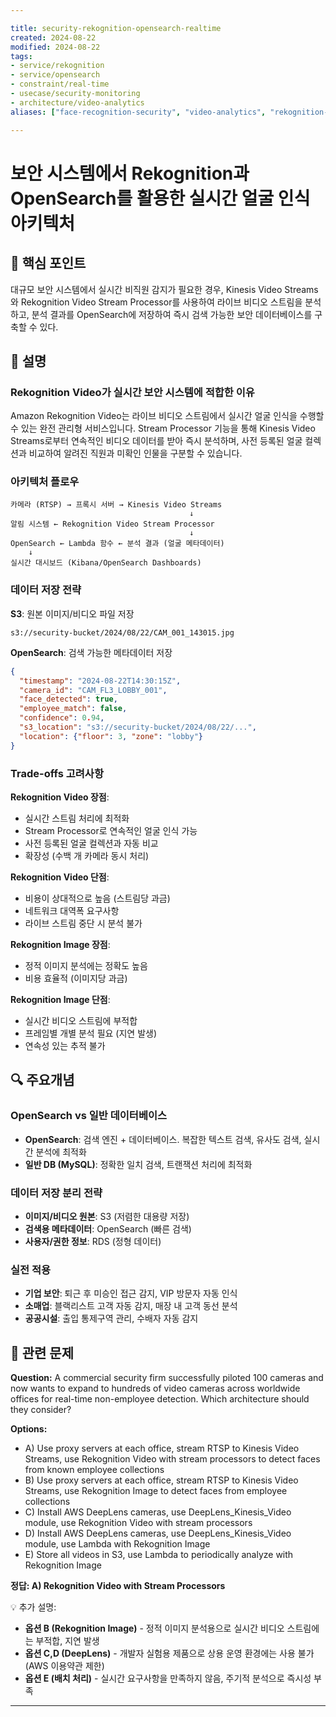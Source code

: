 ```yaml
---

title: security-rekognition-opensearch-realtime
created: 2024-08-22
modified: 2024-08-22
tags:
- service/rekognition
- service/opensearch
- constraint/real-time
- usecase/security-monitoring
- architecture/video-analytics
aliases: ["face-recognition-security", "video-analytics", "rekognition-es"]

---
```


# 보안 시스템에서 Rekognition과 OpenSearch를 활용한 실시간 얼굴 인식 아키텍처

## 🎯 핵심 포인트

대규모 보안 시스템에서 실시간 비직원 감지가 필요한 경우, Kinesis Video Streams와 Rekognition Video Stream Processor를 사용하여 라이브 비디오 스트림을 분석하고, 분석 결과를 OpenSearch에 저장하여 즉시 검색 가능한 보안 데이터베이스를 구축할 수 있다.

## 📝 설명

### Rekognition Video가 실시간 보안 시스템에 적합한 이유

Amazon Rekognition Video는 라이브 비디오 스트림에서 실시간 얼굴 인식을 수행할 수 있는 완전 관리형 서비스입니다. Stream Processor 기능을 통해 Kinesis Video Streams로부터 연속적인 비디오 데이터를 받아 즉시 분석하며, 사전 등록된 얼굴 컬렉션과 비교하여 알려진 직원과 미확인 인물을 구분할 수 있습니다.

### 아키텍처 플로우

```
카메라 (RTSP) → 프록시 서버 → Kinesis Video Streams
                                        ↓
알림 시스템 ← Rekognition Video Stream Processor
                                        ↓
OpenSearch ← Lambda 함수 ← 분석 결과 (얼굴 메타데이터)
    ↓
실시간 대시보드 (Kibana/OpenSearch Dashboards)
```

### 데이터 저장 전략

**S3**: 원본 이미지/비디오 파일 저장
```
s3://security-bucket/2024/08/22/CAM_001_143015.jpg
```

**OpenSearch**: 검색 가능한 메타데이터 저장
```json
{
  "timestamp": "2024-08-22T14:30:15Z",
  "camera_id": "CAM_FL3_LOBBY_001",
  "face_detected": true,
  "employee_match": false,
  "confidence": 0.94,
  "s3_location": "s3://security-bucket/2024/08/22/...",
  "location": {"floor": 3, "zone": "lobby"}
}
```

### Trade-offs 고려사항

**Rekognition Video 장점**:
- 실시간 스트림 처리에 최적화
- Stream Processor로 연속적인 얼굴 인식 가능
- 사전 등록된 얼굴 컬렉션과 자동 비교
- 확장성 (수백 개 카메라 동시 처리)

**Rekognition Video 단점**:
- 비용이 상대적으로 높음 (스트림당 과금)
- 네트워크 대역폭 요구사항
- 라이브 스트림 중단 시 분석 불가

**Rekognition Image 장점**:
- 정적 이미지 분석에는 정확도 높음
- 비용 효율적 (이미지당 과금)

**Rekognition Image 단점**:
- 실시간 비디오 스트림에 부적합
- 프레임별 개별 분석 필요 (지연 발생)
- 연속성 있는 추적 불가

## 🔍 주요개념

### OpenSearch vs 일반 데이터베이스

- **OpenSearch**: 검색 엔진 + 데이터베이스. 복잡한 텍스트 검색, 유사도 검색, 실시간 분석에 최적화
- **일반 DB (MySQL)**: 정확한 일치 검색, 트랜잭션 처리에 최적화

### 데이터 저장 분리 전략

- **이미지/비디오 원본**: S3 (저렴한 대용량 저장)
- **검색용 메타데이터**: OpenSearch (빠른 검색)
- **사용자/권한 정보**: RDS (정형 데이터)

### 실전 적용

- **기업 보안**: 퇴근 후 미승인 접근 감지, VIP 방문자 자동 인식
- **소매업**: 블랙리스트 고객 자동 감지, 매장 내 고객 동선 분석
- **공공시설**: 출입 통제구역 관리, 수배자 자동 감지

## 📝 관련 문제

**Question:** A commercial security firm successfully piloted 100 cameras and now wants to expand to hundreds of video cameras across worldwide offices for real-time non-employee detection. Which architecture should they consider?

**Options:**

- A) Use proxy servers at each office, stream RTSP to Kinesis Video Streams, use Rekognition Video with stream processors to detect faces from known employee collections
- B) Use proxy servers at each office, stream RTSP to Kinesis Video Streams, use Rekognition Image to detect faces from employee collections  
- C) Install AWS DeepLens cameras, use DeepLens_Kinesis_Video module, use Rekognition Video with stream processors
- D) Install AWS DeepLens cameras, use DeepLens_Kinesis_Video module, use Lambda with Rekognition Image
- E) Store all videos in S3, use Lambda to periodically analyze with Rekognition Image

**정답: A) Rekognition Video with Stream Processors**

💡 추가 설명:

- **옵션 B (Rekognition Image)** - 정적 이미지 분석용으로 실시간 비디오 스트림에는 부적합, 지연 발생
- **옵션 C,D (DeepLens)** - 개발자 실험용 제품으로 상용 운영 환경에는 사용 불가 (AWS 이용약관 제한)
- **옵션 E (배치 처리)** - 실시간 요구사항을 만족하지 않음, 주기적 분석으로 즉시성 부족

---